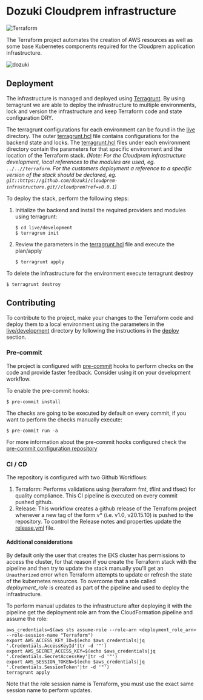 # Dozuki Cloudprem infrastructure

![Terraform](https://github.com/nclouds/doz-cloudprem-infrastructure/workflows/Terraform/badge.svg)

The Terraform project automates the creation of AWS resources as well as some base Kubernetes components required for the Cloudprem application infrastructure.

![dozuki](https://app.lucidchart.com/publicSegments/view/c01199f1-8171-415f-b3ca-09206a593da5/image.png)

## Deployment

The infrastructure is managed and deployed using [Terragrunt](https://terragrunt.gruntwork.io/docs/#features). By using terragrunt we are able to deploy the infrastructure to multiple environments, lock and version the infrastructure and keep Terraform code and state configuration DRY.

The terragrunt configurations for each environment can be found in the [live](./live) directory. The outer [terragrunt.hcl](./live/terragrunt.hcl) file contains configurations for the backend state and locks. The [terragrunt.hcl](./live/development) files under each environment directory contain the parameters for that specific environment and the location of the Terraform stack. *(Note: For the Cloudprem infrastructure development, local references to the modules are used, eg. `../..//terraform`. For the customers deployment a reference to a specific version of the stack should be declared, eg. `git::https://github.com/dozuki/cloudprem-infrastructure.git//cloudprem?ref=v0.0.1`)*

To deploy the stack, perform the following steps:

1. Initialize the backend and install the required providers and modules using terragrunt:

    ```console
    $ cd live/development
    $ terragrun init
    ```

2. Review the parameters in the [terragrunt.hcl](./live/development/terragrunt.hcl) file and execute the plan/apply

    ```console
    $ terragrunt apply
    ```

To delete the infrastructure for the environment execute terragrunt destroy

```console
$ terragrunt destroy
```

## Contributing

To contribute to the project, make your changes to the Terraform code and deploy them to a local environment using the parameters in the [live/development](./live/development) directory by following the instructions in the [deploy](#deploy) section.

### Pre-commit

The project is configured with [pre-commit](https://pre-commit.com/) hooks to perform checks on the code and provide faster feedback. Consider using it on your development workflow.

To enable the pre-commit hooks:

```console
$ pre-commit install
```

The checks are going to be executed by default on every commit, if you want to perform the checks manually execute:

```console
$ pre-commit run -a
```

For more information about the pre-commit hooks configured check the [pre-commit configuration repository](https://github.com/nclouds/pre-commit-terraform)

### CI / CD

The repository is configured with two Github Workflows:

1. Terraform: Performs validations using (terraform fmt, tflint and tfsec) for quality compliance. This CI pipeline is executed on every commit pushed github.
2. Release: This workflow creates a github release of the Terraform project whenever a new tag of the form v* (i.e. v1.0, v20.15.10) is pushed to the repository. To control the Release notes and properties update the [release.yml](./.github/workflows/release.yml) file.

#### Additional considerations

By default only the user that creates the EKS cluster has permissions to access the cluster, for that reason if you create the Terraform stack with the pipeline and then try to update the stack manually you'll get an `Unauthorized` error when Terraform attempts to update or refresh the state of the kubernetes resources. To overcome that a role called *deployment_role* is created as part of the pipeline and used to deploy the infrastructure.

To perform manual updates to the infrastructure after deploying it with the pipeline get the deployment role arn from the CloudFormation pipeline and assume the role:

```console
aws_credentials=$(aws sts assume-role --role-arn <deployment_role_arn> --role-session-name "Terraform")
export AWS_ACCESS_KEY_ID=$(echo $aws_credentials|jq '.Credentials.AccessKeyId'|tr -d '"')
export AWS_SECRET_ACCESS_KEY=$(echo $aws_credentials|jq '.Credentials.SecretAccessKey'|tr -d '"')
export AWS_SESSION_TOKEN=$(echo $aws_credentials|jq '.Credentials.SessionToken'|tr -d '"')
terragrunt apply
```

Note that the role session name is Terraform, you must use the exact same session name to perform updates.